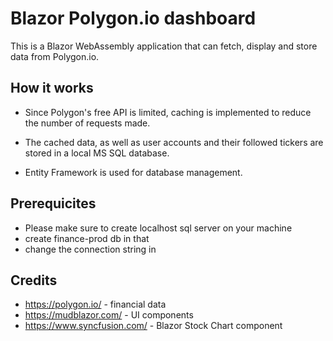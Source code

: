 # Blazor Polygon.io dashboard
This is a Blazor WebAssembly application that can fetch, display and store data from Polygon.io.

## How it works
- Since Polygon's free API is limited, caching is implemented to reduce the number of requests made.

- The cached data, as well as user accounts and their followed tickers are stored in a local MS SQL database.

- Entity Framework is used for database management.
## Prerequicites 
- Please make sure  to create localhost sql server on your machine
- create finance-prod db in that
- change the connection string in  

## Credits
+ https://polygon.io/ - financial data
+ https://mudblazor.com/ - UI components
+ https://www.syncfusion.com/ - Blazor Stock Chart component
